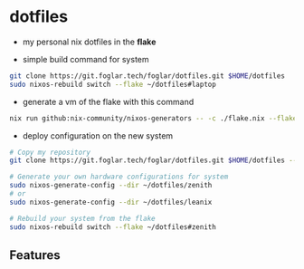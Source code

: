 # dotfiles

- my personal nix dotfiles in the **flake**

- simple build command for system

```bash
git clone https://git.foglar.tech/foglar/dotfiles.git $HOME/dotfiles 
sudo nixos-rebuild switch --flake ~/dotfiles#laptop
```

- generate a vm of the flake with this command

```bash
nix run github:nix-community/nixos-generators -- -c ./flake.nix --flake '#leanix' -f vm --disk-size 20480 
```

- deploy configuration on the new system

```bash
# Copy my repository
git clone https://git.foglar.tech/foglar/dotfiles.git $HOME/dotfiles --depth 1

# Generate your own hardware configurations for system
sudo nixos-generate-config --dir ~/dotfiles/zenith
# or
sudo nixos-generate-config --dir ~/dotfiles/leanix

# Rebuild your system from the flake
sudo nixos-rebuild switch --flake ~/dotfiles#zenith
```

## Features
